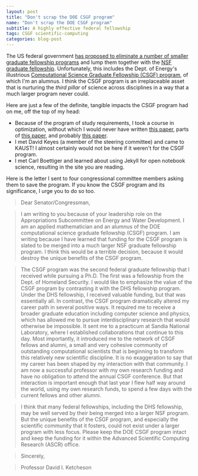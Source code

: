 ```yaml
---
layout: post
title: "Don't scrap the DOE CSGF program"
name: "Don't scrap the DOE CSGF program"
subtitle: A highly effective federal fellowship
tags: CSGF scientific-computing
categories: blog-post
---
```


The US federal government [has proposed to eliminate a number of smaller
graduate fellowship programs](http://energy.gov/sites/prod/files/2013/04/f0/Volume4.pdf)
and lump them together with the [NSF graduate
fellowship](http://www.nsfgrfp.org/).  Unfortunately, this includes the Dept.
of Energy's illustrious
[Computational Science Graduate Fellowship (CSGF) program](http://www.krellinst.org/csgf/), 
of which I'm an alumnus.
I think the CSGF program is an irreplaceable
asset that is nurturing the *third pillar* of science across disciplines in a way that
a much larger program never could.  

Here are just a few of the definite, tangible impacts the CSGF program had on me,
off the top of my head:

* Because of the program of study requirements, I took a course in optimization,
  without which I would never have written [this paper](http://dx.doi.org/10.1090/S0025-5718-09-02209-1), parts of [this paper](http://arxiv.org/abs/1105.5798), and probably
  [this paper](http://dx.doi.org/10.2140/camcos.2012.7.247).
* I met David Keyes (a member of the steering committee) and came to KAUST!
  I almost certainly would not be here if it weren't for the CSGF program.
* I met Carl Boettiger and learned about using Jekyll for open notebook science,
  resulting in the site you are reading.

Here is the letter I sent to four 
congressional committee members asking them to save the program.  If you 
know the CSGF program and its significance, I urge you to do so too.

>Dear Senator/Congressman,

>I am writing to you because of your leadership role on the Appropriations Subcommittee on Energy and Water Development.  I am an applied mathematician and an alumnus of the DOE computational science graduate fellowship (CSGF) program.  I am writing because I have learned that funding for the CSGF program is slated to be merged into a much larger NSF graduate fellowship program.  I think this would be a terrible decision, because it would destroy the unique benefits of the CSGF program.

>The CSGF program was the second federal graduate fellowship that I received while pursuing a Ph.D.  The first was a fellowship from the Dept. of Homeland Security.  I would like to emphasize the value of the CSGF program by contrasting it with the DHS fellowship program.  Under the DHS fellowship, I received valuable funding, but that was essentially all.  In contrast,  the CSGF program dramatically altered my career path in several positive ways.  It required me to receive a broader graduate education including computer science and physics, which has allowed me to pursue interdisciplinary research that would otherwise be impossible.  It sent me to a practicum at Sandia National Laboratory, where I established collaborations that continue to this day.  Most importantly, it introduced me to the network of CSGF fellows and alumni, a small and very cohesive community of outstanding computational scientists that is beginning to transform this relatively new scientific discipline.  It is no exaggeration to say that my career has been shaped by my interaction with that community.  I am now a successful professor with my own research funding and have no obligation to attend the annual CSGF conference.  But that interaction is important enough that last year I flew half way around the world, using my own research funds, to spend a few days with the current fellows and other alumni.

>I think that many federal fellowships, including the DHS fellowship, may be well served by their being merged into a larger NSF program.  But the unique benefits of the CSGF program, and especially the scientific community that it fosters, could not exist under a larger program with less focus.  Please keep the DOE CSGF program intact and keep the funding for it within the Advanced Scientific Computing Research (ASCR) office.

>Sincerely,

>Professor David I. Ketcheson
